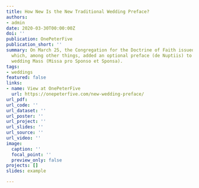 ```yaml
---
title: How New Is the New Traditional Wedding Preface?
authors:
- admin
date: 2020-03-30T00:00:00Z
doi: ''
publication: OnePeterFive
publication_short: ''
summary: On March 25, the Congregation for the Doctrine of Faith issued Quo Magis,
  which, among other things, added an optional preface (de Nuptiis) to the traditional
  wedding Mass (Missa pro Sponso et Sponsa).
tags:
- weddings
featured: false
links:
- name: View at OnePeterFive
  url: https://onepeterfive.com/new-wedding-preface/
url_pdf: 
url_code: ''
url_dataset: ''
url_poster: ''
url_project: ''
url_slides: ''
url_source: ''
url_video: ''
image:
  caption: ''
  focal_point: ''
  preview_only: false
projects: []
slides: example

---
```

